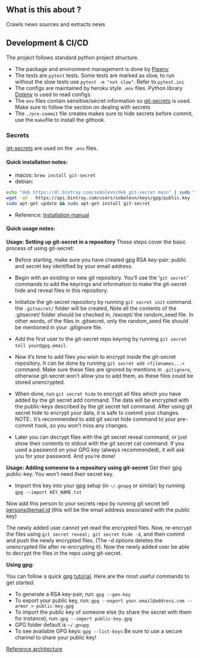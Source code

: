 ## What is this about ?

Crawls news sources and extracts news


## Development & CI/CD

The project follows standard python project structure.

- The package and environment management is done by [Pipenv](https://pipenv-fork.readthedocs.io/en/latest/)
- The tests are ```pytest``` tests.  Some tests are marked as slow, to run without the slow tests use ```pytest -m "not slow"```. Refer to ```pytest.ini```
- The configs are maintained by heroku style ``.env`` files. Python library [Dotenv](https://pypi.org/project/python-dotenv/) is used to read configs. 
- The ``env`` files contain sensitive/secret information so [git-secrets](https://git-secret.io/) is used. Make sure to follow the section on dealing with secrets
- The `./pre-commit` file creates makes sure to hide secrets before commit, use the `make`file to install the githook. 

### Secrets

[git-secrets](https://git-secret.io/) are used on the ``.env`` files. 

#### Quick installation notes:
- macos: 
`brew install git-secret`
- debian: 
```sh
echo "deb https://dl.bintray.com/sobolevn/deb git-secret main" | sudo tee -a /etc/apt/sources.list
wget -qO - https://api.bintray.com/users/sobolevn/keys/gpg/public.key | sudo apt-key add -
sudo apt-get update && sudo apt-get install git-secret
```
- Reference: [Installation manual](https://git-secret.io/installation)

#### Quick usage notes:
**Usage: Setting up git-secret in a repository**
These steps cover the basic process of using git-secret:

- Before starting, make sure you have created gpg RSA key-pair: public and secret key identified by your email address.

- Begin with an existing or new git repository. You’ll use the ‘`git secret’` commands to add the keyrings and information to make the git-secret hide and reveal files in this repository.

- Initialize the git-secret repository by running `git secret init` command. the `.gitsecret/` folder will be created, Note all the contents of the .gitsecret/ folder should be checked in, /except/ the random_seed file. In other words, of the files in .gitsecret, only the random_seed file should be mentioned in your .gitignore file.

- Add the first user to the git-secret repo keyring by running `git secret tell your@gpg.email`.

- Now it’s time to add files you wish to encrypt inside the git-secret repository. It can be done by running `git secret add <filenames...>` command. Make sure these files are ignored by mentions in `.gitignore`, otherwise git-secret won’t allow you to add them, as these files could be stored unencrypted.

- When done, run `git secret hide` to encrypt all files which you have added by the git secret add command. The data will be encrypted with the public-keys described by the git secret tell command. After using git secret hide to encrypt your data, it is safe to commit your changes. 
NOTE:. It’s recommended to add git secret hide command to your pre-commit hook, so you won’t miss any changes.

- Later you can decrypt files with the git secret reveal command, or just show their contents to stdout with the git secret cat command. If you used a password on your GPG key (always recommended), it will ask you for your password. And you’re done!

**Usage: Adding someone to a repository using git-secret**
Get their gpg public-key. You won’t need their secret key.

- Import this key into your gpg setup (in `~/.gnupg` or similar) by running `gpg --import KEY_NAME.txt`

Now add this person to your secrets repo by running git secret tell persons@email.id (this will be the email address associated with the public key)

The newly added user cannot yet read the encrypted files. Now, re-encrypt the files using `git secret reveal; git secret hide -d`, and then commit and push the newly encrypted files. (The -d options deletes the unencrypted file after re-encrypting it). Now the newly added user be able to decrypt the files in the repo using git-secret.

**Using gpg:**

You can follow a quick gpg [tutorial](https://www.devdungeon.com/content/gpg-tutorial). Here are the most useful commands to get started:

- To generate a RSA key-pair, run:
`gpg --gen-key`
- To export your public key, run:
`gpg --export your.email@address.com --armor > public-key.gpg`
- To import the public key of someone else (to share the secret with them for instance), run:
`gpg --import public-key.gpg`
- GPG folder default is `~/.gnupg`
- To see available GPG keys: `gpg --list-keys`
Be sure to use a secure channel to share your public key!

[Reference architecture](https://medium.com/vantageai/keeping-your-ml-model-in-shape-with-kafka-airflow-and-mlflow-143d20024ba6) 